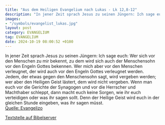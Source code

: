 ```yaml
---
title: "Aus dem Heiligen Evangelium nach Lukas - Lk 12,8-12"
description: "In jener Zeit sprach Jesus zu seinen Jüngern: Ich sage euch: Wer sich vor den Menschen zu mir bekennt, zu dem wird sich auch der Menschensohn vor den Engeln Gottes bekennen. Wer mich aber vor den Menschen verleugnet, der wird auch vor den Engeln Gottes verleugnet werden. Jedem, d...."
images:
- "/symbols/evangelist_lukas.jpg"
layout: post
category: EVANGELIUM
tag: EVANGELIUM
date: 2024-10-19 08:00:52 +0100
---
```

In jener Zeit sprach Jesus zu seinen Jüngern: Ich sage euch: Wer sich vor den Menschen zu mir bekennt, zu dem wird sich auch der Menschensohn vor den Engeln Gottes bekennen.
Wer mich aber vor den Menschen verleugnet, der wird auch vor den Engeln Gottes verleugnet werden.
Jedem, der etwas gegen den Menschensohn sagt, wird vergeben werden; wer aber den Heiligen Geist lästert, dem wird nicht vergeben.<!--more-->
Wenn man euch vor die Gerichte der Synagogen und vor die Herrscher und Machthaber schleppt, dann macht euch keine Sorgen, wie ihr euch verteidigen oder was ihr sagen sollt.
Denn der Heilige Geist wird euch in der gleichen Stunde eingeben, was ihr sagen müsst.<br>
[Quelle: Evangelizo](https://evangeliumtagfuertag.org/DE/gospel)

[Textstelle auf Bibelserver](https://www.bibleserver.com/EU/Lukas12,8-12)

